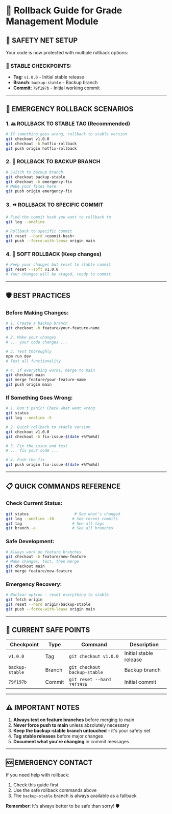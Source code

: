 # 🔄 Rollback Guide for Grade Management Module

## 🎯 **SAFETY NET SETUP**

Your code is now protected with multiple rollback options:

### **📌 STABLE CHECKPOINTS:**
- **Tag**: `v1.0.0` - Initial stable release
- **Branch**: `backup-stable` - Backup branch
- **Commit**: `79f197b` - Initial working commit

---

## 🚨 **EMERGENCY ROLLBACK SCENARIOS**

### **1. 🔙 ROLLBACK TO STABLE TAG (Recommended)**
```bash
# If something goes wrong, rollback to stable version
git checkout v1.0.0
git checkout -b hotfix-rollback
git push origin hotfix-rollback
```

### **2. 🔄 ROLLBACK TO BACKUP BRANCH**
```bash
# Switch to backup branch
git checkout backup-stable
git checkout -b emergency-fix
# Make your fixes here
git push origin emergency-fix
```

### **3. ⏪ ROLLBACK TO SPECIFIC COMMIT**
```bash
# Find the commit hash you want to rollback to
git log --oneline

# Rollback to specific commit
git reset --hard <commit-hash>
git push --force-with-lease origin main
```

### **4. 🔄 SOFT ROLLBACK (Keep changes)**
```bash
# Keep your changes but reset to stable commit
git reset --soft v1.0.0
# Your changes will be staged, ready to commit
```

---

## 🛡️ **BEST PRACTICES**

### **Before Making Changes:**
```bash
# 1. Create a backup branch
git checkout -b feature/your-feature-name

# 2. Make your changes
# ... your code changes ...

# 3. Test thoroughly
npm run dev
# Test all functionality

# 4. If everything works, merge to main
git checkout main
git merge feature/your-feature-name
git push origin main
```

### **If Something Goes Wrong:**
```bash
# 1. Don't panic! Check what went wrong
git status
git log --oneline -5

# 2. Quick rollback to stable version
git checkout v1.0.0
git checkout -b fix-issue-$(date +%Y%m%d)

# 3. Fix the issue and test
# ... fix your code ...

# 4. Push the fix
git push origin fix-issue-$(date +%Y%m%d)
```

---

## 📋 **QUICK COMMANDS REFERENCE**

### **Check Current Status:**
```bash
git status                    # See what's changed
git log --oneline -10        # See recent commits
git tag                      # See all tags
git branch -a                # See all branches
```

### **Safe Development:**
```bash
# Always work on feature branches
git checkout -b feature/new-feature
# Make changes, test, then merge
git checkout main
git merge feature/new-feature
```

### **Emergency Recovery:**
```bash
# Nuclear option - reset everything to stable
git fetch origin
git reset --hard origin/backup-stable
git push --force-with-lease origin main
```

---

## 🎯 **CURRENT SAFE POINTS**

| Checkpoint | Type | Command | Description |
|------------|------|---------|-------------|
| `v1.0.0` | Tag | `git checkout v1.0.0` | Initial stable release |
| `backup-stable` | Branch | `git checkout backup-stable` | Backup branch |
| `79f197b` | Commit | `git reset --hard 79f197b` | Initial commit |

---

## ⚠️ **IMPORTANT NOTES**

1. **Always test on feature branches** before merging to main
2. **Never force push to main** unless absolutely necessary
3. **Keep the backup-stable branch untouched** - it's your safety net
4. **Tag stable releases** before major changes
5. **Document what you're changing** in commit messages

---

## 🆘 **EMERGENCY CONTACT**

If you need help with rollback:
1. Check this guide first
2. Use the safe rollback commands above
3. The `backup-stable` branch is always available as a fallback

**Remember**: It's always better to be safe than sorry! 🛡️
